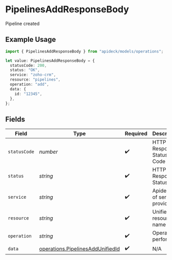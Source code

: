 # PipelinesAddResponseBody

Pipeline created

## Example Usage

```typescript
import { PipelinesAddResponseBody } from "apideck/models/operations";

let value: PipelinesAddResponseBody = {
  statusCode: 200,
  status: "OK",
  service: "zoho-crm",
  resource: "pipelines",
  operation: "add",
  data: {
    id: "12345",
  },
};
```

## Fields

| Field                                                                                | Type                                                                                 | Required                                                                             | Description                                                                          | Example                                                                              |
| ------------------------------------------------------------------------------------ | ------------------------------------------------------------------------------------ | ------------------------------------------------------------------------------------ | ------------------------------------------------------------------------------------ | ------------------------------------------------------------------------------------ |
| `statusCode`                                                                         | *number*                                                                             | :heavy_check_mark:                                                                   | HTTP Response Status Code                                                            | 200                                                                                  |
| `status`                                                                             | *string*                                                                             | :heavy_check_mark:                                                                   | HTTP Response Status                                                                 | OK                                                                                   |
| `service`                                                                            | *string*                                                                             | :heavy_check_mark:                                                                   | Apideck ID of service provider                                                       | zoho-crm                                                                             |
| `resource`                                                                           | *string*                                                                             | :heavy_check_mark:                                                                   | Unified API resource name                                                            | pipelines                                                                            |
| `operation`                                                                          | *string*                                                                             | :heavy_check_mark:                                                                   | Operation performed                                                                  | add                                                                                  |
| `data`                                                                               | [operations.PipelinesAddUnifiedId](../../models/operations/pipelinesaddunifiedid.md) | :heavy_check_mark:                                                                   | N/A                                                                                  |                                                                                      |